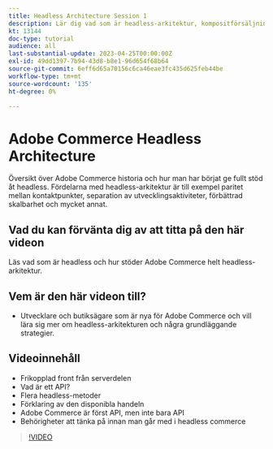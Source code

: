 ```yaml
---
title: Headless Architecture Session 1
description: Lär dig vad som är headless-arkitektur, kompositförsäljning och personaliserade upplevelser
kt: 13144
doc-type: tutorial
audience: all
last-substantial-update: 2023-04-25T00:00:00Z
exl-id: 49dd1397-7b94-43d8-b8e1-96d654f68b64
source-git-commit: 6eff6d65a70156c6ca46eae3fc435d625feb44be
workflow-type: tm+mt
source-wordcount: '135'
ht-degree: 0%

---
```


# Adobe Commerce Headless Architecture

Översikt över Adobe Commerce historia och hur man har börjat ge fullt stöd åt headless.  Fördelarna med headless-arkitektur är till exempel paritet mellan kontaktpunkter, separation av utvecklingsaktiviteter, förbättrad skalbarhet och mycket annat.

## Vad du kan förvänta dig av att titta på den här videon

Läs vad som är headless och hur stöder Adobe Commerce helt headless-arkitektur.

## Vem är den här videon till?

* Utvecklare och butiksägare som är nya för Adobe Commerce och vill lära sig mer om headless-arkitekturen och några grundläggande strategier.

## Videoinnehåll

* Frikopplad front från serverdelen
* Vad är ett API?
* Flera headless-metoder
* Förklaring av den disponibla handeln
* Adobe Commerce är först API, men inte bara API
* Behörigheter att tänka på innan man går med i headless commerce

>[!VIDEO](https://video.tv.adobe.com/v/3418862?learn=on)
